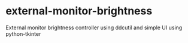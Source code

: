 # external-monitor-brightness
External monitor brightness controller using ddcutil and simple UI using python-tkinter
